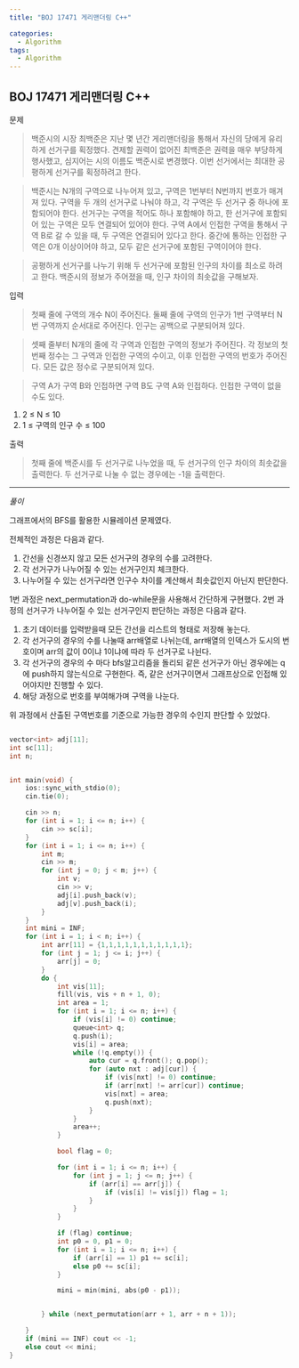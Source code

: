 ```yaml
---
title: "BOJ 17471 게리맨더링 C++"

categories:
  - Algorithm
tags:
  - Algorithm
---
```


## BOJ 17471 게리맨더링 C++

문제

> 백준시의 시장 최백준은 지난 몇 년간 게리맨더링을 통해서 자신의 당에게 유리하게 선거구를 획정했다. 견제할 권력이 없어진 최백준은 권력을 매우 부당하게 행사했고, 심지어는 시의 이름도 백준시로 변경했다. 이번 선거에서는 최대한 공평하게 선거구를 획정하려고 한다.

> 백준시는 N개의 구역으로 나누어져 있고, 구역은 1번부터 N번까지 번호가 매겨져 있다. 구역을 두 개의 선거구로 나눠야 하고, 각 구역은 두 선거구 중 하나에 포함되어야 한다. 선거구는 구역을 적어도 하나 포함해야 하고, 한 선거구에 포함되어 있는 구역은 모두 연결되어 있어야 한다. 구역 A에서 인접한 구역을 통해서 구역 B로 갈 수 있을 때, 두 구역은 연결되어 있다고 한다. 중간에 통하는 인접한 구역은 0개 이상이어야 하고, 모두 같은 선거구에 포함된 구역이어야 한다.

> 공평하게 선거구를 나누기 위해 두 선거구에 포함된 인구의 차이를 최소로 하려고 한다. 백준시의 정보가 주어졌을 때, 인구 차이의 최솟값을 구해보자.

입력

> 첫째 줄에 구역의 개수 N이 주어진다. 둘째 줄에 구역의 인구가 1번 구역부터 N번 구역까지 순서대로 주어진다. 인구는 공백으로 구분되어져 있다.

> 셋째 줄부터 N개의 줄에 각 구역과 인접한 구역의 정보가 주어진다. 각 정보의 첫 번째 정수는 그 구역과 인접한 구역의 수이고, 이후 인접한 구역의 번호가 주어진다. 모든 값은 정수로 구분되어져 있다.

> 구역 A가 구역 B와 인접하면 구역 B도 구역 A와 인접하다. 인접한 구역이 없을 수도 있다.

1. 2 ≤ N ≤ 10
2. 1 ≤ 구역의 인구 수 ≤ 100

출력

> 첫째 줄에 백준시를 두 선거구로 나누었을 때, 두 선거구의 인구 차이의 최솟값을 출력한다. 두 선거구로 나눌 수 없는 경우에는 -1을 출력한다.

---

_풀이_

그래프에서의 BFS를 활용한 시뮬레이션 문제였다.

전체적인 과정은 다음과 같다.

1. 간선을 신경쓰지 않고 모든 선거구의 경우의 수를 고려한다.
2. 각 선거구가 나누어질 수 있는 선거구인지 체크한다.
3. 나누어질 수 있는 선거구라면 인구수 차이를 계산해서 최솟값인지 아닌지 판단한다.

1번 과정은 next_permutation과 do-while문을 사용해서 간단하게 구현했다.
2번 과정의 선거구가 나누어질 수 있는 선거구인지 판단하는 과정은 다음과 같다.

1. 초기 데이터를 입력받을때 모든 간선을 리스트의 형태로 저장해 놓는다.
2. 각 선거구의 경우의 수를 나눌때 arr배열로 나뉘는데, arr배열의 인덱스가 도시의 번호이며 arr의 값이 0이냐 1이냐에 따라 두 선거구로 나뉜다.
3. 각 선거구의 경우의 수 마다 bfs알고리즘을 돌리되 같은 선거구가 아닌 경우에는 q에 push하지 않는식으로 구현한다. 즉, 같은 선거구이면서 그래프상으로 인접해 있어야지만 진행할 수 있다.
4. 해당 과정으로 번호를 부여해가며 구역을 나눈다.

위 과정에서 산출된 구역번호를 기준으로 가능한 경우의 수인지 판단할 수 있었다.

```c++

vector<int> adj[11];
int sc[11];
int n;


int main(void) {
    ios::sync_with_stdio(0);
    cin.tie(0);

    cin >> n;
    for (int i = 1; i <= n; i++) {
        cin >> sc[i];
    }
    for (int i = 1; i <= n; i++) {
        int m;
        cin >> m;
        for (int j = 0; j < m; j++) {
            int v;
            cin >> v;
            adj[i].push_back(v);
            adj[v].push_back(i);
        }
    }
    int mini = INF;
    for (int i = 1; i < n; i++) {
        int arr[11] = {1,1,1,1,1,1,1,1,1,1,1};
        for (int j = 1; j <= i; j++) {
            arr[j] = 0;
        }
        do {
            int vis[11];
            fill(vis, vis + n + 1, 0);
            int area = 1;
            for (int i = 1; i <= n; i++) {
                if (vis[i] != 0) continue;
                queue<int> q;
                q.push(i);
                vis[i] = area;
                while (!q.empty()) {
                    auto cur = q.front(); q.pop();
                    for (auto nxt : adj[cur]) {
                        if (vis[nxt] != 0) continue;
                        if (arr[nxt] != arr[cur]) continue;
                        vis[nxt] = area;
                        q.push(nxt);
                    }
                }
                area++;
            }

            bool flag = 0;

            for (int i = 1; i <= n; i++) {
                for (int j = 1; j <= n; j++) {
                    if (arr[i] == arr[j]) {
                        if (vis[i] != vis[j]) flag = 1;
                    }
                }
            }

            if (flag) continue;
            int p0 = 0, p1 = 0;
            for (int i = 1; i <= n; i++) {
                if (arr[i] == 1) p1 += sc[i];
                else p0 += sc[i];
            }

            mini = min(mini, abs(p0 - p1));


        } while (next_permutation(arr + 1, arr + n + 1));

    }
    if (mini == INF) cout << -1;
    else cout << mini;
}


```
